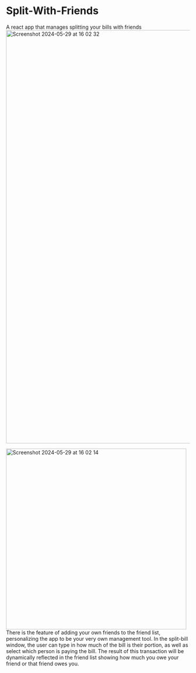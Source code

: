 # Split-With-Friends
A react app that manages splitting your bills with friends
<img width="1129" alt="Screenshot 2024-05-29 at 16 02 32" src="https://github.com/tiffanyni/Split-With-Friends/assets/167052032/a2d4f921-b1a6-45f8-ae4b-13d4b2e888ae">

<img width="494" alt="Screenshot 2024-05-29 at 16 02 14" src="https://github.com/tiffanyni/Split-With-Friends/assets/167052032/31f8942a-47ea-4dfd-8dd7-8ef509703873">
There is the feature of adding your own friends to the friend list, personalizing the app to be your very own management tool. In the split-bill window, the user can type in how much of the bill is their portion, as well as select which person is paying the bill. The result of this transaction will be dynamically reflected in the friend list showing how much you owe your friend or that friend owes you. 
